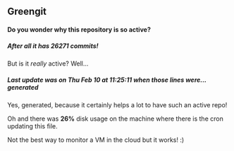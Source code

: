 ## Greengit

#### Do you wonder why this repository is so active?

##### After all it has 26271 commits!

But is it *really* active? Well...

##### Last update was on Thu Feb 10 at 11:25:11 when those lines were... generated

Yes, generated, because it certainly helps a lot to have such an active repo!

Oh and there was **26%** disk usage on the machine
where there is the cron updating this file.

Not the best way to monitor a VM in the cloud but it works! :)
